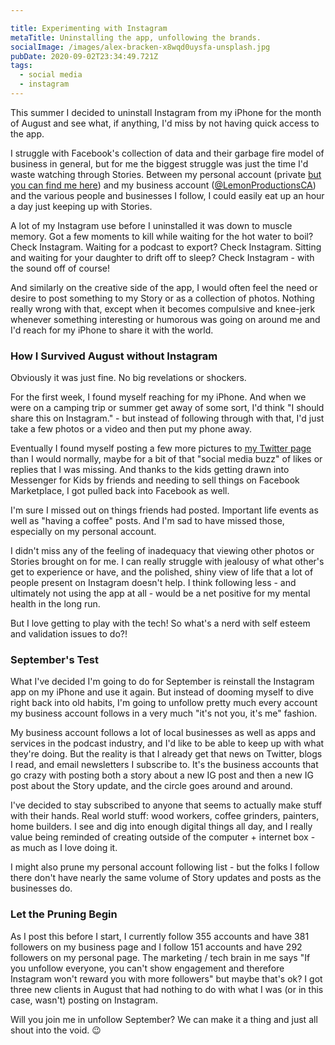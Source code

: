 ```yaml
---

title: Experimenting with Instagram
metaTitle: Uninstalling the app, unfollowing the brands.
socialImage: /images/alex-bracken-x8wqd0uysfa-unsplash.jpg
pubDate: 2020-09-02T23:34:49.721Z
tags:
  - social media
  - instagram
---
```

This summer I decided to uninstall Instagram from my iPhone for the month of August and see what, if anything, I'd miss by not having quick access to the app.

I struggle with Facebook's collection of data and their garbage fire model of business in general, but for me the biggest struggle was just the time I'd waste watching through Stories. Between my personal account (private [but you can find me here](https://www.instagram.com/ichrisv2/)) and my business account ([@LemonProductionsCA](https://www.instagram.com/lemonproductionsca/)) and the various people and businesses I follow, I could easily eat up an hour a day just keeping up with Stories.

A lot of my Instagram use before I uninstalled it was down to muscle memory. Got a few moments to kill while waiting for the hot water to boil? Check Instagram. Waiting for a podcast to export? Check Instagram. Sitting and waiting for your daughter to drift off to sleep? Check Instagram - with the sound off of course!

And similarly on the creative side of the app, I would often feel the need or desire to post something to my Story or as a collection of photos. Nothing really wrong with that, except when it becomes compulsive and knee-jerk whenever something interesting or humorous was going on around me and I'd reach for my iPhone to share it with the world. 

### How I Survived August without Instagram

Obviously it was just fine. No big revelations or shockers. 

For the first week, I found myself reaching for my iPhone. And when we were on a camping trip or summer get away of some sort, I'd think "I should share this on Instagram." - but instead of following through with that, I'd just take a few photos or a video and then put my phone away.

Eventually I found myself posting a few more pictures to [my Twitter page](https://twitter.com/iChris) than I would normally, maybe for a bit of that "social media buzz" of likes or replies that I was missing. And thanks to the kids getting drawn into Messenger for Kids by friends and needing to sell things on Facebook Marketplace, I got pulled back into Facebook as well.

I'm sure I missed out on things friends had posted. Important life events as well as "having a coffee" posts. And I'm sad to have missed those, especially on my personal account. 

I didn't miss any of the feeling of inadequacy that viewing other photos or Stories brought on for me. I can really struggle with jealousy of what other's get to experience or have, and the polished, shiny view of life that a lot of people present on Instagram doesn't help. I think following less - and ultimately not using the app at all - would be a net positive for my mental health in the long run.

But I love getting to play with the tech! So what's a nerd with self esteem and validation issues to do?!

### September's Test

What I've decided I'm going to do for September is reinstall the Instagram app on my iPhone and use it again. But instead of dooming myself to dive right back into old habits, I'm going to unfollow pretty much every account my business account follows in a very much "it's not you, it's me" fashion.

My business account follows a lot of local businesses as well as apps and services in the podcast industry, and I'd like to be able to keep up with what they're doing. But the reality is that I already get that news on Twitter, blogs I read, and email newsletters I subscribe to. It's the business accounts that go crazy with posting both a story about a new IG post and then a new IG post about the Story update, and the circle goes around and around.

I've decided to stay subscribed to anyone that seems to actually make stuff with their hands. Real world stuff: wood workers, coffee grinders, painters, home builders. I see and dig into enough digital things all day, and I really value being reminded of creating outside of the computer + internet box - as much as I love doing it.

I might also prune my personal account following list - but the folks I follow there don't have nearly the same volume of Story updates and posts as the businesses do.

### Let the Pruning Begin

As I post this before I start, I currently follow 355 accounts and have 381 followers on my business page and I follow 151 accounts and have 292 followers on my personal page. The marketing / tech brain in me says "If you unfollow everyone, you can't show engagement and therefore Instagram won't reward you with more followers" but maybe that's ok? I got three new clients in August that had nothing to do with what I was (or in this case, wasn't) posting on Instagram.

Will you join me in unfollow September? We can make it a thing and just all shout into the void. 😉